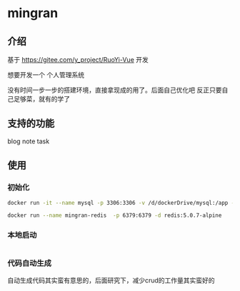 # mingran


## 介绍
基于 https://gitee.com/y_project/RuoYi-Vue 开发

想要开发一个 个人管理系统


没有时间一步一步的搭建环境，直接拿现成的用了。后面自己优化吧
反正只要自己足够菜，就有的学了

## 支持的功能
blog
note
task

## 使用

### 初始化

```bash
docker run -it --name mysql -p 3306:3306 -v /d/dockerDrive/mysql:/app -e MYSQL_DATABASE=mingran -e MYSQL_USER=chenran -e MYSQL_PASSWORD=chenran123456 -e MYSQL_ROOT_PASSWORD=111111 wangxian/alpine-mysql
```

```bash
docker run --name mingran-redis  -p 6379:6379 -d redis:5.0.7-alpine
```


### 本地启动
```java

```



### 代码自动生成
自动生成代码其实蛮有意思的，后面研究下，减少crud的工作量其实蛮好的



